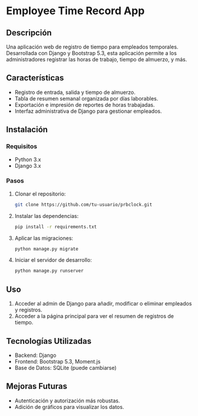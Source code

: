# Employee Time Record App

## Descripción

Una aplicación web de registro de tiempo para empleados temporales. Desarrollada con Django y Bootstrap 5.3, esta aplicación permite a los administradores registrar las horas de trabajo, tiempo de almuerzo, y más.

## Características

- Registro de entrada, salida y tiempo de almuerzo.
- Tabla de resumen semanal organizada por días laborables.
- Exportación e impresión de reportes de horas trabajadas.
- Interfaz administrativa de Django para gestionar empleados.

## Instalación

### Requisitos

- Python 3.x
- Django 3.x

### Pasos

1. Clonar el repositorio:
    ```bash
    git clone https://github.com/tu-usuario/prbclock.git
    ```

2. Instalar las dependencias:
    ```bash
    pip install -r requirements.txt
    ```

3. Aplicar las migraciones:
    ```bash
    python manage.py migrate
    ```

4. Iniciar el servidor de desarrollo:
    ```bash
    python manage.py runserver
    ```

## Uso

1. Acceder al admin de Django para añadir, modificar o eliminar empleados y registros.
2. Acceder a la página principal para ver el resumen de registros de tiempo.

## Tecnologías Utilizadas

- Backend: Django
- Frontend: Bootstrap 5.3, Moment.js
- Base de Datos: SQLite (puede cambiarse)

## Mejoras Futuras

- Autenticación y autorización más robustas.
- Adición de gráficos para visualizar los datos.
